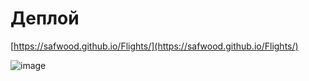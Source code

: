 # Деплой 
[https://safwood.github.io/Flights/](https://safwood.github.io/Flights/)

![image](https://user-images.githubusercontent.com/69139691/121421911-56d4a600-c977-11eb-8373-b56bbdfba14f.png)
